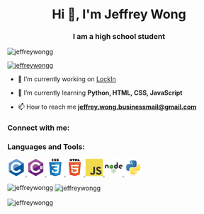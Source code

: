 <h1 align="center">Hi 👋, I'm Jeffrey Wong</h1>
<h3 align="center">I am a high school student</h3>

<p align="left"> <img src="https://komarev.com/ghpvc/?username=jeffreywongg&label=Profile%20views&color=0e75b6&style=flat" alt="jeffreywongg" /> </p>

<p align="left"> <a href="https://github.com/ryo-ma/github-profile-trophy"><img src="https://github-profile-trophy.vercel.app/?username=jeffreywongg" alt="jeffreywongg" /></a> </p>

- 🔭 I’m currently working on [LockIn](https://github.com/JeffreyWongg/chrome-extension-app-lockin)

- 🌱 I’m currently learning **Python, HTML, CSS, JavaScript**

- 📫 How to reach me **jeffrey.wong.businessmail@gmail.com**

<h3 align="left">Connect with me:</h3>
<p align="left">
</p>

<h3 align="left">Languages and Tools:</h3>
<p align="left"> <a href="https://www.cprogramming.com/" target="_blank" rel="noreferrer"> <img src="https://raw.githubusercontent.com/devicons/devicon/master/icons/c/c-original.svg" alt="c" width="40" height="40"/> </a> <a href="https://www.w3schools.com/cs/" target="_blank" rel="noreferrer"> <img src="https://raw.githubusercontent.com/devicons/devicon/master/icons/csharp/csharp-original.svg" alt="csharp" width="40" height="40"/> </a> <a href="https://www.w3schools.com/css/" target="_blank" rel="noreferrer"> <img src="https://raw.githubusercontent.com/devicons/devicon/master/icons/css3/css3-original-wordmark.svg" alt="css3" width="40" height="40"/> </a> <a href="https://www.w3.org/html/" target="_blank" rel="noreferrer"> <img src="https://raw.githubusercontent.com/devicons/devicon/master/icons/html5/html5-original-wordmark.svg" alt="html5" width="40" height="40"/> </a> <a href="https://developer.mozilla.org/en-US/docs/Web/JavaScript" target="_blank" rel="noreferrer"> <img src="https://raw.githubusercontent.com/devicons/devicon/master/icons/javascript/javascript-original.svg" alt="javascript" width="40" height="40"/> </a> <a href="https://nodejs.org" target="_blank" rel="noreferrer"> <img src="https://raw.githubusercontent.com/devicons/devicon/master/icons/nodejs/nodejs-original-wordmark.svg" alt="nodejs" width="40" height="40"/> </a> <a href="https://www.python.org" target="_blank" rel="noreferrer"> <img src="https://raw.githubusercontent.com/devicons/devicon/master/icons/python/python-original.svg" alt="python" width="40" height="40"/> </a> </p>

<p><img align="left" src="https://github-readme-stats.vercel.app/api/top-langs?username=jeffreywongg&show_icons=true&locale=en&layout=compact" alt="jeffreywongg" /></p>

<p>&nbsp;<img align="center" src="https://github-readme-stats.vercel.app/api?username=jeffreywongg&show_icons=true&locale=en" alt="jeffreywongg" /></p>

<p><img align="center" src="https://github-readme-streak-stats.herokuapp.com/?user=jeffreywongg&" alt="jeffreywongg" /></p>
